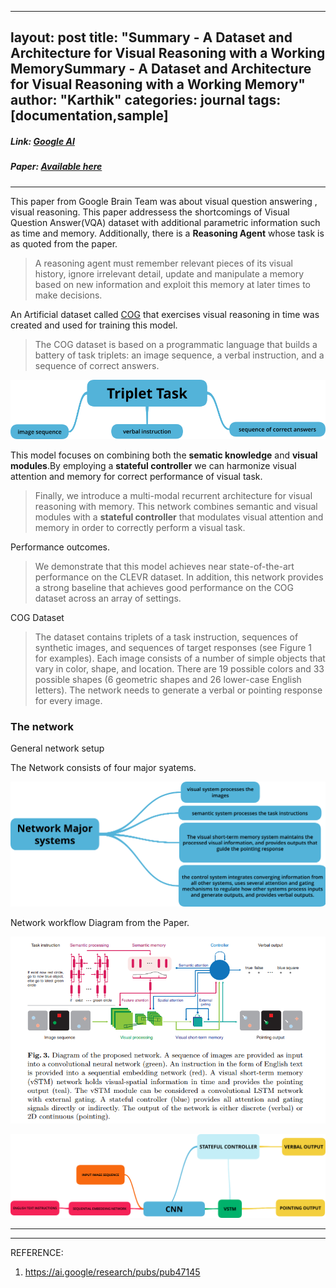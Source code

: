 
---
layout: post
title: "Summary - A Dataset and Architecture for Visual Reasoning with a Working MemorySummary - A Dataset and Architecture for Visual Reasoning with a Working Memory"
author: "Karthik"
categories: journal
tags: [documentation,sample]
---



<!-- #### A Dataset and Architecture for Visual Reasoning with a Working Memory   -->

##### Link: [Google AI](https://ai.google/research/pubs/pub47145)

##### Paper: [Available here](https://arxiv.org/pdf/1803.06092.pdf)

---

This paper from Google Brain Team was about visual question answering , visual reasoning. This paper addressess the shortcomings of Visual Question Answer(VQA) dataset with additional parametric information such as time and memory.  Additionally, there is a **Reasoning Agent** whose task is as quoted from the paper.



> A reasoning agent must remember relevant pieces of its visual
> history, ignore irrelevant detail, update and manipulate a memory based
> on new information and exploit this memory at later times to make decisions.



An Artificial dataset called [COG](https://github.com/google/cog) that exercises visual reasoning in time was created and used for training this model.

> The COG dataset is based on a programmatic language that builds a battery
> of task triplets: an image sequence, a verbal instruction, and a sequence of correct
> answers.

![Task Triplets](../assets/img/task-triplet.png)



This model focuses on combining both the **sematic knowledge** and **visual modules**.By employing a **stateful controller** we can harmonize visual attention and memory for correct performance of visual task. 



> Finally, we introduce a multi-modal recurrent architecture for visual reasoning
> with memory. This network combines semantic and visual modules with
> a **stateful controller** that modulates visual attention and memory in order to
> correctly perform a visual task.



Performance outcomes.

>We demonstrate that this model achieves near
>state-of-the-art performance on the CLEVR dataset. In addition, this network
>provides a strong baseline that achieves good performance on the COG dataset
>across an array of settings. 



COG Dataset

> The dataset contains triplets of a task instruction, sequences of synthetic
> images, and sequences of target responses (see Figure 1 for examples). Each
> image consists of a number of simple objects that vary in color, shape, and
> location. There are 19 possible colors and 33 possible shapes (6 geometric shapes
> and 26 lower-case English letters). The network needs to generate a verbal or
> pointing response for every image.



### The network

General network setup

The Network consists of four major syatems.

![Network Major Systems](../assets/img/network-major-systems.png)



Network workflow Diagram from the Paper.



![Network Workflow](../assets/img/network-workflow-diagram.png)



![NETWORK MINDMAP](../assets/img/network-mindmap.png)



---

---

REFERENCE:

1. https://ai.google/research/pubs/pub47145

